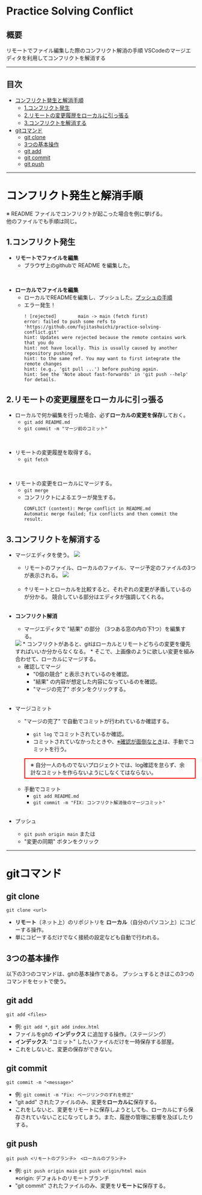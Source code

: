<h1>Practice Solving Conflict</h1>

## 概要
リモートでファイル編集した際のコンフリクト解消の手順
VSCodeのマージエディタを利用してコンフリクトを解消する

---

## 目次
- [コンフリクト発生と解消手順](#コンフリクト発生と解消手順)
  - [1.コンフリクト発生](#1コンフリクト発生)
  - [2.リモートの変更履歴をローカルに引っ張る](#2リモートの変更履歴をローカルに引っ張る)
  - [3.コンフリクトを解消する](#3コンフリクトを解消する)
- [gitコマンド](#gitコマンド)
  - [git clone](#git-clone)
  - [3つの基本操作](#3つの基本操作)
  - [git add](#git-add)
  - [git commit](#git-commit)
  - [git push](#git-push)

---

# <a id="コンフリクト解消手順" style="color: #000; border:">コンフリクト発生と解消手順</a>
  ※ README ファイルでコンフリクトが起こった場合を例に挙げる。<br>他のファイルでも手順は同じ。

## 1.コンフリクト発生
* **リモートでファイルを編集**
  * ブラウザ上のgithubで README を編集した。
<br>

* **ローカルでファイルを編集**
  * ローカルでREADMEを編集し、プッシュした。[プッシュの手順](#3つの基本操作)
  * エラー発生！
    ```
    ! [rejected]        main -> main (fetch first)
    error: failed to push some refs to 'https://github.com/fujitashuichi/practice-solving-conflict.git'
    hint: Updates were rejected because the remote contains work that you do
    hint: not have locally. This is usually caused by another   repository pushing
    hint: to the same ref. You may want to first integrate the remote changes
    hint: (e.g., 'git pull ...') before pushing again.
    hint: See the 'Note about fast-forwards' in 'git push --help'   for details.
    ```

## 2.リモートの変更履歴をローカルに引っ張る
* ローカルで何か編集を行った場合、必ず**ローカルの変更を保存**しておく。
  * ```git add README.md```
  * ```git commit -m "マージ前のコミット"```
<br>

* リモートの変更履歴を取得する。
  * ```git fetch ```
<br>

* リモートの変更をローカルにマージする。
  * ```git merge```
  * コンフリクトによるエラーが発生する。
    ```
    CONFLICT (content): Merge conflict in README.md
    Automatic merge failed; fix conflicts and then commit the result.
    ```
## 3.コンフリクトを解消する
  * マージエディタを使う。
    <img src="img/use-marge-editor.jpg">
    <br>

    * リモートのファイル、ローカルのファイル、マージ予定のファイルの3つが表示される。
      <img src="img/merge-editor.png">
    <br>

    * ↑リモートとローカルを比較すると、それぞれの変更が矛盾しているのが分かる。
    競合している部分はエディタが強調してくれる。
    <br>

  * **コンフリクト解消**
    * マージエディタで "結果" の部分 （3つある窓の内の下1つ）を編集する。
    <img src="img/merge-editor-edit.jpg">
      * コンフリクトがあると、gitはローカルとリモートどちらの変更を優先すればいいか分からなくなる。
      * そこで、上画像のように欲しい変更を組み合わせて、ローカルにマージする。
    <br>

    * 確認してマージ
      * "0個の競合" と表示されているのを確認。
      * "結果" の内容が想定した内容になっているのを確認。
      * "マージの完了" ボタンをクリックする。
    <br>

  * マージコミット
    * "マージの完了" で自動でコミットが行われているか確認する。
      * ```git log``` でコミットされているか確認。
      * コミットされていなかったときや、<ins>※確認が面倒なとき</ins>は、手動でコミットを行う。

      <div style="border: solid 2px #ff0000; margin-top: 15px; padding: 5px 15px;">
        ※ 自分一人のものでないプロジェクトでは、log確認を怠らず、余計なコミットを作らないようにしなくてはならない。
      </div>
    <br>

    * 手動でコミット
      * ```git add README.md```
      * ```git commit -m "FIX: コンフリクト解消後のマージコミット"```
    <br>

  * プッシュ
    * ```git push origin main```
      または
    * "変更の同期" ボタンをクリック

---

# <a id="gitコマンド" style="color: #000;">gitコマンド</a>

## <a id="git-clone">git clone</a>
```git clone <url> ```
* **リモート**（ネット上）のリポジトリを **ローカル**（自分のパソコン上）にコピーする操作。
* 単にコピーするだけでなく接続の設定なども自動で行われる。

## 3つの基本操作
以下の3つのコマンドは、gitの基本操作である。
プッシュするときはこの3つのコマンドをセットで使う。

## <a id="git-add">git add</a>
```git add <files>```
* 例: ```git add *```, ```git add index.html```
* ファイルをgitの **インデックス** に追加する操作。（ステージング）
* **インデックス**: "コミット" したいファイルだけを一時保存する部屋。
* これをしないと、変更の保存ができない。

## <a id="git-commit">git commit</a>
```git commit -m "<message>"```
* 例: ```git commit -m "Fix: ページリンクのずれを修正"```
* "git add" されたファイルのみ、変更を**ローカルに**保存する。
* これをしないと、変更をリモートに保存しようとしても、ローカルにすら保存されていないことになってしまう。また、履歴の管理に影響を及ぼしたりする。


## <a id="git-push">git push</a>
```git push <リモートのブランチ>　<ローカルのブランチ>```
* 例: ```git push origin main``` ```git push origin/html main```<br> ※origin: デフォルトのリモートブランチ
* "git commit" されたファイルのみ、変更を**リモートに**保存する。
